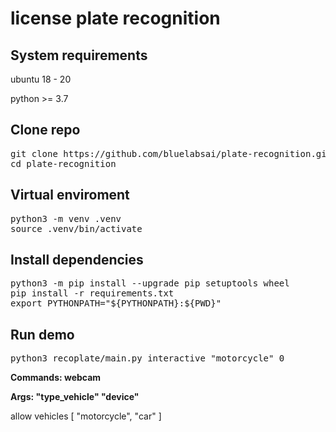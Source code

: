 # license plate recognition

## System requirements
ubuntu 18 - 20

python >= 3.7

## Clone repo
<pre>
git clone https://github.com/bluelabsai/plate-recognition.git
cd plate-recognition
</pre> 

## Virtual enviroment
<pre>
python3 -m venv .venv
source .venv/bin/activate
</pre> 

## Install dependencies
<pre>
python3 -m pip install --upgrade pip setuptools wheel
pip install -r requirements.txt
export PYTHONPATH="${PYTHONPATH}:${PWD}"
</pre> 

## Run demo
<pre>
python3 recoplate/main.py interactive "motorcycle" 0 
</pre> 

**Commands: webcam**

**Args: "type_vehicle"   "device"**

allow vehicles [
    "motorcycle",
    "car"
]
